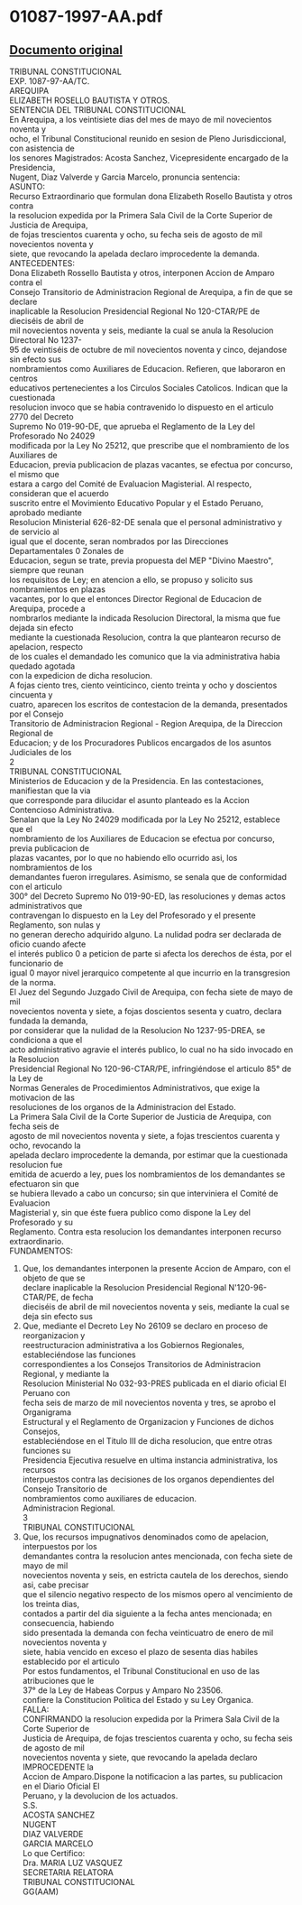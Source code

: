 
01087-1997-AA.pdf
=================
  
[Documento original](https://tc.gob.pe/jurisprudencia/1998/01087-1997-AA.pdf)  
---  
TRIBUNAL CONSTITUCIONAL  
EXP. 1087-97-AA/TC.  
AREQUIPA  
ELIZABETH ROSELLO BAUTISTA Y OTROS.  
SENTENCIA DEL TRIBUNAL CONSTITUCIONAL  
En Arequipa, a los veintisiete dias del mes de mayo de mil novecientos noventa y  
ocho, el Tribunal Constitucional reunido en sesion de Pleno Jurisdiccional, con asistencia de  
los senores Magistrados: Acosta Sanchez, Vicepresidente encargado de la Presidencia,  
Nugent, Diaz Valverde y Garcia Marcelo, pronuncia sentencia:  
ASUNTO:  
Recurso Extraordinario que formulan dona Elizabeth Rosello Bautista y otros contra  
la resolucion expedida por la Primera Sala Civil de la Corte Superior de Justicia de Arequipa,  
de fojas trescientos cuarenta y ocho, su fecha seis de agosto de mil novecientos noventa y  
siete, que revocando la apelada declaro improcedente la demanda.  
ANTECEDENTES:  
Dona Elizabeth Rossello Bautista y otros, interponen Accion de Amparo contra el  
Consejo Transitorio de Administracion Regional de Arequipa, a fin de que se declare  
inaplicable la Resolucion Presidencial Regional No 120-CTAR/PE de dieciséis de abril de  
mil novecientos noventa y seis, mediante la cual se anula la Resolucion Directoral No 1237-  
95 de veintiséis de octubre de mil novecientos noventa y cinco, dejandose sin efecto sus  
nombramientos como Auxiliares de Educacion. Refieren, que laboraron en centros  
educativos pertenecientes a los Circulos Sociales Catolicos. Indican que la cuestionada  
resolucion invoco que se habia contravenido lo dispuesto en el articulo 2770 del Decreto  
Supremo No 019-90-DE, que aprueba el Reglamento de la Ley del Profesorado No 24029  
modificada por la Ley No 25212, que prescribe que el nombramiento de los Auxiliares de  
Educacion, previa publicacion de plazas vacantes, se efectua por concurso, el mismo que  
estara a cargo del Comité de Evaluacion Magisterial. Al respecto, consideran que el acuerdo  
suscrito entre el Movimiento Educativo Popular y el Estado Peruano, aprobado mediante  
Resolucion Ministerial 626-82-DE senala que el personal administrativo y de servicio al  
igual que el docente, seran nombrados por las Direcciones Departamentales 0 Zonales de  
Educacion, segun se trate, previa propuesta del MEP "Divino Maestro", siempre que reunan  
los requisitos de Ley; en atencion a ello, se propuso y solicito sus nombramientos en plazas  
vacantes, por lo que el entonces Director Regional de Educacion de Arequipa, procede a  
nombrarlos mediante la indicada Resolucion Directoral, la misma que fue dejada sin efecto  
mediante la cuestionada Resolucion, contra la que plantearon recurso de apelacion, respecto  
de los cuales el demandado les comunico que la via administrativa habia quedado agotada  
con la expedicion de dicha resolucion.  
A fojas ciento tres, ciento veinticinco, ciento treinta y ocho y doscientos cincuenta y  
cuatro, aparecen los escritos de contestacion de la demanda, presentados por el Consejo  
Transitorio de Administracion Regional - Region Arequipa, de la Direccion Regional de  
Educacion; y de los Procuradores Publicos encargados de los asuntos Judiciales de los  
2  
TRIBUNAL CONSTITUCIONAL  
Ministerios de Educacion y de la Presidencia. En las contestaciones, manifiestan que la via  
que corresponde para dilucidar el asunto planteado es la Accion Contencioso Administrativa.  
Senalan que la Ley No 24029 modificada por la Ley No 25212, establece que el  
nombramiento de los Auxiliares de Educacion se efectua por concurso, previa publicacion de  
plazas vacantes, por lo que no habiendo ello ocurrido asi, los nombramientos de los  
demandantes fueron irregulares. Asimismo, se senala que de conformidad con el articulo  
300° del Decreto Supremo No 019-90-ED, las resoluciones y demas actos administrativos que  
contravengan lo dispuesto en la Ley del Profesorado y el presente Reglamento, son nulas y  
no generan derecho adquirido alguno. La nulidad podra ser declarada de oficio cuando afecte  
el interés publico 0 a peticion de parte si afecta los derechos de ésta, por el funcionario de  
igual 0 mayor nivel jerarquico competente al que incurrio en la transgresion de la norma.  
El Juez del Segundo Juzgado Civil de Arequipa, con fecha siete de mayo de mil  
novecientos noventa y siete, a fojas doscientos sesenta y cuatro, declara fundada la demanda,  
por considerar que la nulidad de la Resolucion No 1237-95-DREA, se condiciona a que el  
acto administrativo agravie el interés publico, lo cual no ha sido invocado en la Resolucion  
Presidencial Regional No 120-96-CTAR/PE, infringiéndose el articulo 85° de la Ley de  
Normas Generales de Procedimientos Administrativos, que exige la motivacion de las  
resoluciones de los organos de la Administracion del Estado.  
La Primera Sala Civil de la Corte Superior de Justicia de Arequipa, con fecha seis de  
agosto de mil novecientos noventa y siete, a fojas trescientos cuarenta y ocho, revocando la  
apelada declaro improcedente la demanda, por estimar que la cuestionada resolucion fue  
emitida de acuerdo a ley, pues los nombramientos de los demandantes se efectuaron sin que  
se hubiera llevado a cabo un concurso; sin que interviniera el Comité de Evaluacion  
Magisterial y, sin que éste fuera publico como dispone la Ley del Profesorado y su  
Reglamento. Contra esta resolucion los demandantes interponen recurso extraordinario.  
FUNDAMENTOS:  
1. Que, los demandantes interponen la presente Accion de Amparo, con el objeto de que se  
declare inaplicable la Resolucion Presidencial Regional N'120-96-CTAR/PE, de fecha  
dieciséis de abril de mil novecientos noventa y seis, mediante la cual se deja sin efecto sus  
2. Que, mediante el Decreto Ley No 26109 se declaro en proceso de reorganizacion y  
reestructuracion administrativa a los Gobiernos Regionales, estableciéndose las funciones  
correspondientes a los Consejos Transitorios de Administracion Regional, y mediante la  
Resolucion Ministerial No 032-93-PRES publicada en el diario oficial El Peruano con  
fecha seis de marzo de mil novecientos noventa y tres, se aprobo el Organigrama  
Estructural y el Reglamento de Organizacion y Funciones de dichos Consejos,  
estableciéndose en el Titulo III de dicha resolucion, que entre otras funciones su  
Presidencia Ejecutiva resuelve en ultima instancia administrativa, los recursos  
interpuestos contra las decisiones de los organos dependientes del Consejo Transitorio de  
nombramientos como auxiliares de educacion.  
Administracion Regional.  
3  
TRIBUNAL CONSTITUCIONAL  
3. Que, los recursos impugnativos denominados como de apelacion, interpuestos por los  
demandantes contra la resolucion antes mencionada, con fecha siete de mayo de mil  
novecientos noventa y seis, en estricta cautela de los derechos, siendo asi, cabe precisar  
que el silencio negativo respecto de los mismos opero al vencimiento de los treinta dias,  
contados a partir del dia siguiente a la fecha antes mencionada; en consecuencia, habiendo  
sido presentada la demanda con fecha veinticuatro de enero de mil novecientos noventa y  
siete, habia vencido en exceso el plazo de sesenta dias habiles establecido por el articulo  
Por estos fundamentos, el Tribunal Constitucional en uso de las atribuciones que le  
37° de la Ley de Habeas Corpus y Amparo No 23506.  
confiere la Constitucion Politica del Estado y su Ley Organica.  
FALLA:  
CONFIRMANDO la resolucion expedida por la Primera Sala Civil de la Corte Superior de  
Justicia de Arequipa, de fojas trescientos cuarenta y ocho, su fecha seis de agosto de mil  
novecientos noventa y siete, que revocando la apelada declaro IMPROCEDENTE la  
Accion de Amparo.Dispone la notificacion a las partes, su publicacion en el Diario Oficial El  
Peruano, y la devolucion de los actuados.  
S.S.  
ACOSTA SANCHEZ  
NUGENT  
DIAZ VALVERDE  
GARCIA MARCELO  
Lo que Certifico:  
Dra. MARIA LUZ VASQUEZ  
SECRETARIA RELATORA  
TRIBUNAL CONSTITUCIONAL  
GG(AAM)